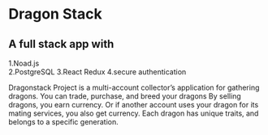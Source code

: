 # Dragon Stack

## A full stack app with 
   1.Noad.js  
   2.PostgreSQL
   3.React Redux
   4.secure authentication

Dragonstack Project is a multi-account collector’s application for gathering dragons.
You can trade, purchase, and breed your dragons
By selling dragons, you earn currency. 
Or if another account uses your dragon for its mating services, you also get currency.
Each dragon has unique traits, and belongs to a specific generation.
